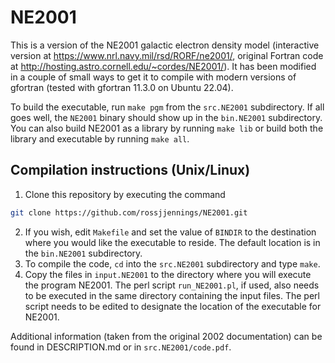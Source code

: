 # NE2001
This is a version of the NE2001 galactic electron density model (interactive version at https://www.nrl.navy.mil/rsd/RORF/ne2001/,
original Fortran code at http://hosting.astro.cornell.edu/~cordes/NE2001/).
It has been modified in a couple of small ways to get it to compile with modern versions of gfortran (tested with gfortran 11.3.0 on Ubuntu 22.04).

To build the executable, run `make pgm` from the `src.NE2001` subdirectory.
If all goes well, the `NE2001` binary should show up in the `bin.NE2001` subdirectory.
You can also build NE2001 as a library by running `make lib` or build both the library and executable by running `make all`. 

## Compilation instructions (Unix/Linux)
1. Clone this repository by executing the command
```bash
git clone https://github.com/rossjjennings/NE2001.git
```
2. If you wish, edit `Makefile` and set the value of `BINDIR` to the destination where you would like the executable to reside. The default location is in the `bin.NE2001` subdirectory. 
3. To compile the code, `cd` into the `src.NE2001` subdirectory and type `make`.  
4. Copy the files in `input.NE2001` to the directory where you will execute the program NE2001. The perl script `run_NE2001.pl`, if used, also needs to be executed in the same directory containing the input files. The perl script needs to be edited to designate the location of the executable for NE2001.

Additional information (taken from the original 2002 documentation) can be found in DESCRIPTION.md or in `src.NE2001/code.pdf`.

